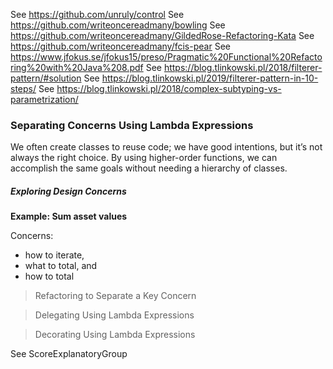 See https://github.com/unruly/control
See https://github.com/writeoncereadmany/bowling
See https://github.com/writeoncereadmany/GildedRose-Refactoring-Kata
See https://github.com/writeoncereadmany/fcis-pear
See https://www.jfokus.se/jfokus15/preso/Pragmatic%20Functional%20Refactoring%20with%20Java%208.pdf
See https://blog.tlinkowski.pl/2018/filterer-pattern/#solution
See https://blog.tlinkowski.pl/2019/filterer-pattern-in-10-steps/
See https://blog.tlinkowski.pl/2018/complex-subtyping-vs-parametrization/

### Separating Concerns Using Lambda Expressions

We often create classes to reuse code; we have good intentions, but it’s not always the right choice. By using higher-order functions, we can accomplish the same goals without needing a hierarchy of classes.

##### Exploring Design Concerns

**Example: Sum asset values**

Concerns:

- how to iterate, 
- what to total, and 
- how to total

> Refactoring to Separate a Key Concern  

> Delegating Using Lambda Expressions  

> Decorating Using Lambda Expressions  

See ScoreExplanatoryGroup


